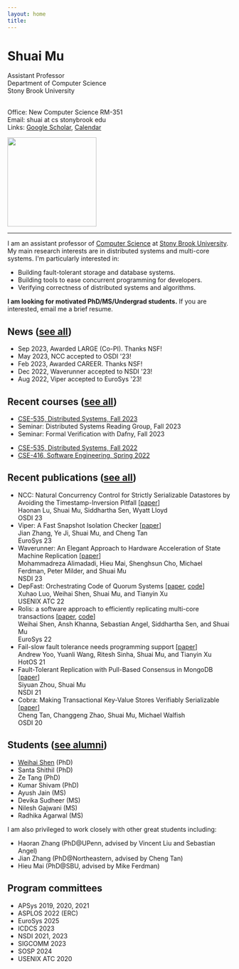```yaml
---
layout: home
title: 
---
```


<div class="container" width="100%">
  <div class="row">
    <div class="col-sm" >
<h1>Shuai Mu</h1>
Assistant Professor <br>
Department of Computer Science <br>
Stony Brook University <br>
<br>

Office: New Computer Science RM-351 <br>
Email: shuai at cs stonybrook edu<br>
Links: <a href="https://scholar.google.com/citations?user=wcbyR5UAAAAJ&hl=en">Google Scholar</a>, <a href="https://calendar.google.com/calendar/embed?src=shuai%40cs.stonybrook.edu&ctz=America%2FNew_York">Calendar</a>
    </div>
    <div class="col-sm">
      <img src="./photo/photo.jpg" height="200" class="img-thumbnail float-right">
    </div>
  </div>
</div>

<hr>

I am an assistant professor of [Computer Science](http://www.cs.stonybrook.edu) at [Stony Brook University](http://www.stonybrook.edu).
My main research interests are in distributed systems and multi-core systems.
I'm particularly interested in:
  * Building fault-tolerant storage and database systems.
  * Building tools to ease concurrent programming for developers.  
  * Verifying correctness of distributed systems and algorithms.

**I am looking for motivated PhD/MS/Undergrad students.** 
If you are interested, email me a brief resume.

## News ([see all](news.html))
* Sep 2023, Awarded LARGE (Co-PI). Thanks NSF!
* May 2023, NCC accepted to OSDI '23!
* Feb 2023, Awarded CAREER. Thanks NSF!
* Dec 2022, Waverunner accepted to NSDI '23!
* Aug 2022, Viper accepted to EuroSys '23!
<!-- * Apr 22, DepFast accepted at USENIX ATC '22! -->
<!-- * Rolis appeared at EuroSys '22!  -->
<!-- #### **Fail-slow Fault Tolerance appeared at HotOS '21!**  -->
<!-- #### **MongoDB Replication appeared at NSDI '21!** -->


## Recent courses ([see all](teaching))
<!-- * CSE-59X: Building Reliable Distributed Systems with Dafny, Spring 2023 -->
<!-- * CSE-416, Software Engineering, Spring 2023 -->
* [CSE-535, Distributed Systems, Fall 2023](./teaching/ds/23fa/)
* Seminar: Distributed Systems Reading Group, Fall 2023 
* Seminar: Formal Verification with Dafny, Fall 2023
<!-- * Seminar: Distributed Systems Reading Group, Summer 2023  -->
* [CSE-535, Distributed Systems, Fall 2022](./teaching/ds/22fa/)
* [CSE-416, Software Engineering, Spring 2022](./teaching/se/22sp/)
<!-- * [CSE-535, Distributed Systems, Fall 2020](./teaching/ds/20fa/) -->
<!-- * [CSE-535, Distributed Systems, Fall 2019](./teaching/ds/19fa/) -->
<!-- * [CSE-535, Distributed Systems, Spring 2019](https://github.com/shuaimu/ds19spring) -->
<!-- * [Computer Systems Organization, Spring 2018, NYU](./teaching/cso18spring/index.html) -->

## Recent publications ([see all](pubs.html))

   <ul>
     <li>
     NCC: Natural Concurrency Control for Strictly Serializable Datastores by Avoiding the Timestamp-Inversion Pitfall
     [<a href="./pub/ncc-osdi23.pdf">paper</a>]
     <br>
     Haonan Lu, Shuai Mu, Siddhartha Sen, Wyatt Lloyd
     <br>
     OSDI 23
     </li>
     <li>
     Viper: A Fast Snapshot Isolation Checker 
     [<a href="./pub/viper-eurosys23.pdf">paper</a>]
     <br>
     Jian Zhang, Ye Ji, Shuai Mu, and Cheng Tan
     <br>
     EuroSys 23
     </li>
     <li>
     Waverunner: An Elegant Approach to Hardware Acceleration of State Machine Replication
     [<a href="./pub/waverunner-nsdi23.pdf">paper</a>]
     <br>
     Mohammadreza Alimadadi, Hieu Mai, Shenghsun Cho, Michael Ferdman, Peter Milder, and Shuai Mu
     <br>
     NSDI 23
     </li>
     <li>
     DepFast: Orchestrating Code of Quorum Systems 
     [<a href="./pub/depfast-atc22.pdf">paper</a>, <a href="https://github.com/stonysystems/depfast-ae">code</a>] 
     <br>
     Xuhao Luo, Weihai Shen, Shuai Mu, and Tianyin Xu
     <br>
     USENIX ATC 22
     </li>
     <li>
     Rolis: a software approach to efficiently replicating multi-core transactions
     [<a href="./pub/rolis-eurosys22.pdf">paper</a>, <a href="https://github.com/stonysystems/rolis">code</a>] 
     <br>
     Weihai Shen, Ansh Khanna, Sebastian Angel, Siddhartha Sen, and Shuai Mu
     <br>
     EuroSys 22
     </li>
     <li>
     Fail-slow fault tolerance needs programming support
     [<a href="./pub/depfast-hotos21.pdf">paper</a>]
     <br>
     Andrew Yoo, Yuanli Wang, Ritesh Sinha, Shuai Mu, and Tianyin Xu 
     <br>
     HotOS 21
     </li>
     <li>
     Fault-Tolerant Replication with Pull-Based Consensus in MongoDB
     [<a href="./pub/mongodb-nsdi21.pdf">paper</a>]
     <br>
     Siyuan Zhou, Shuai Mu
     <br>
     NSDI 21
     </li>
     <li>
     Cobra: Making Transactional Key-Value Stores Verifiably Serializable 
     [<a href="./pub/cobra-osdi20.pdf">paper</a>]
     <br>
     Cheng Tan, Changgeng Zhao, Shuai Mu, Michael Walfish
     <br>
     OSDI 20
     </li>
     <!-- <li>
On the Parallels of Raft and Paxos [<a href="./pub/raft-paxos.pdf">paper</a>]
         <br>
Zhaoguo Wang, Changgeng Zhao, Shuai Mu, Haibo Chen, Jinyang Li <br>
         PODC 19 
     </li> 
     <li>
Deferred Runtime Pipelining for contentious multicore software transactions
[<a href="./pub/drp-eurosys19.pdf">paper</a>, <a href="./pub/drp-tr.pdf">tr</a>]
         <br>
Shuai Mu, Sebastian Angel, Dennis Shasha <br>
         EuroSys 19
     </li>  -->
     <!-- <li>
     Giza: Erasure Coding Objects across Global Data Centers
[<a href="./pub/giza-atc17.pdf">paper</a>]
     <br>
     Yu Lin Chen, Shuai Mu, Jinyang Li, Cheng Huang, Jin Li, Aaron Ogus, Douglas Phillips<br>
     USENIX ATC 17
     </li> 
     <li>Consolidating Concurrency Control and Consensus for Commits under Conflicts 
         [<a href="./pub/janus-osdi16.pdf">paper</a>, 
          <a href="./pub/janus-tr.pdf">tr</a>,
          <a href="https://raw.githubusercontent.com/NYU-NEWS/janus/master/tla/Janus.tla">tla+</a>,
         <a href="https://github.com/nyu-news/janus">code</a>] 
         <br>
	  Shuai Mu, Lamont Nelson, Wyatt Lloyd, Jinyang Li <br>
	  OSDI 16</li>
     <li>The SNOW Theorem and Latency-Optimal Read-Only Transactions 
         [<a href="./pub/snow-osdi16.pdf">paper</a>]<br> Haonan Lu, Christopher Hodsdon, Khiem Ngo, Shuai Mu, Wyatt Lloyd <br> OSDI 16</li>
     <li>Scaling Multicore Databases via Constrained Parallel Execution 
         [<a href="./pub/ic3-sigmod16.pdf">paper</a>,
          <a href="http://ic3.news.cs.nyu.edu/techreport16.pdf">tr</a>] 
         <br> Zhaoguo Wang, Shuai Mu, Yang Cui, Han Yi, Haibo Chen, Jinyang Li <br> SIGMOD 16</li> -->
	  <!--
              <li>Extracting More Concurrency from Distributed Transactions 
                  [<a href="./pub/rococo-osdi14.pdf">paper</a>, 
                  <a href="./pub/rococo-tr.pdf">tr</a>] <br><strong>Shuai Mu</strong>, Yang Cui, Yang Zhang, Wyatt Lloyd, Jinyang Li<br>OSDI 14</li><br>
	  -->
      </ul>

## Students ([see alumni](alumni.html))

<!-- * Reza Alimadadi (PhD, with Mike Ferdman) -->
* [Weihai Shen](https://shenweihai1.github.io/) (PhD)
* Santa Shithil (PhD)
* Ze Tang (PhD)
* Kumar Shivam (PhD)
* Ayush Jain (MS)
* Devika Sudheer (MS)
* Nilesh Gajwani (MS)
* Radhika Agarwal (MS)

I am also privileged to work closely with other great students including: 
<!-- * Xuhao Luo (PhD@UIUC, advised by Tianyin Xu) -->
* Haoran Zhang (PhD@UPenn, advised by Vincent Liu and Sebastian Angel) 
* Jian Zhang (PhD@Northeastern, advised by Cheng Tan)
* Hieu Mai (PhD@SBU, advised by Mike Ferdman)


## Program committees 
* APSys 2019, 2020, 2021
* ASPLOS 2022 (ERC)
* EuroSys 2025
* ICDCS 2023
* NSDI 2021, 2023
* SIGCOMM 2023
* SOSP 2024 
* USENIX ATC 2020

<!-- ## Bio
Prior to joining Stony Brook, I spent 4 years at [NYU](http://nyu.edu) as a visiting student/post-doc/lecturer in the [Systems Group](http://news.cs.nyu.edu). 
I obtained my Ph.D. from <a href="http://tsinghua.edu.cn">Tsinghua University</a> and B.S. from <a href="http://cau.edu.cn">China Agricultural University</a>. -->
<!-- During my graduate studies, I also had the luck to be a visiting student at <a href="http://usc.edu">USC</a> and <a href="http://sydney.edu.au">University of Sydney</a>. See a full history in my [CV](cv.pdf).  -->

<!-- ## Acknowledgement
My research group is generously supported by: 

<img src="https://upload.wikimedia.org/wikipedia/commons/thumb/9/98/NSF_International_logo.svg/1920px-NSF_International_logo.svg.png" width=75px>  
<img src="https://assets-global.website-files.com/62d96b0e9ea60fd1c96a1b50/62d96b0e9ea60f72566a1bb9_algorand-foudation-logo_black%203.svg" width=125px>  
<img src="https://pica.zhimg.com/v2-ec450df89f9899a18d2c6db0524e9250_xll.jpg" width=75px>
-->
<!--(Full <a href="cv.pdf">CV</a>) -->
